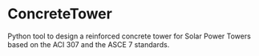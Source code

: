 # ConcreteTower

Python tool to design a reinforced concrete tower for Solar Power Towers based on the ACI 307 and the ASCE 7 standards.
